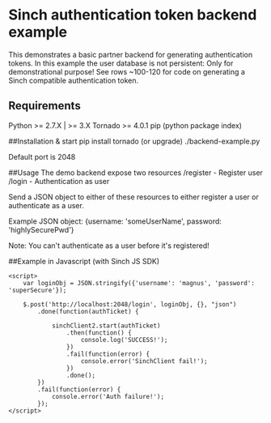 # Sinch authentication token backend example

This demonstrates a basic partner backend for generating authentication tokens. 
In this example the user database is not persistent: Only for demonstrational purpose!
See rows ~100-120 for code on generating a Sinch compatible authentication token.


## Requirements
Python >= 2.7.X | >= 3.X
Tornado >= 4.0.1
pip (python package index)


##Installation & start
pip install tornado (or upgrade)
./backend-example.py

Default port is 2048


##Usage
The demo backend expose two resources
/register - Register user
/login - Authentication as user

Send a JSON object to either of these resources to either register a user or authenticate as a user.

Example JSON object: {username: 'someUserName', password: 'highlySecurePwd'}

Note: You can't authenticate as a user before it's registered!


##Example in Javascript
(with Sinch JS SDK)

```
<script>
	var loginObj = JSON.stringify({'username': 'magnus', 'password': 'superSecure'});

	$.post('http://localhost:2048/login', loginObj, {}, "json")
		.done(function(authTicket) {

			sinchClient2.start(authTicket)
				.then(function() {
					console.log('SUCCESS!');
				})
				.fail(function(error) {
					console.error('SinchClient fail!');
				})
				.done();
		})
		.fail(function(error) {
			console.error('Auth failure!');
		});
</script>
```



